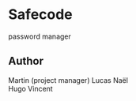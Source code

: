 # Safecode  

password manager  

## Author  

Martin (project manager)
Lucas 
Naël  
Hugo
Vincent 
